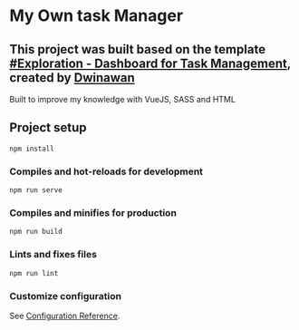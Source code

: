 # My Own task Manager

## This project was built based on the template [#Exploration - Dashboard for Task Management](https://dribbble.com/shots/6816310--Exploration-Dashboard-for-Task-Management), created by [Dwinawan](https://dribbble.com/dwinawan)

Built to improve my knowledge with VueJS, SASS and HTML

## Project setup
```
npm install
```

### Compiles and hot-reloads for development
```
npm run serve
```

### Compiles and minifies for production
```
npm run build
```

### Lints and fixes files
```
npm run lint
```

### Customize configuration
See [Configuration Reference](https://cli.vuejs.org/config/).
